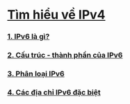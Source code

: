 # [Tìm hiểu về IPv4](https://github.com/huybmt2602/Thuc-tap-2023/blob/main/HuyNV/7.%20T%C3%ACm%20hi%E1%BB%83u%20IPv6/Docs/IPv6.md#t%C3%ACm-hi%E1%BB%83u-v%E1%BB%81-ipv6)
### [1. IPv6 là gì?](https://github.com/huybmt2602/Thuc-tap-2023/blob/main/HuyNV/7.%20T%C3%ACm%20hi%E1%BB%83u%20IPv6/Docs/IPv6.md#1-ipv6-l%C3%A0-g%C3%AC)
### [2. Cấu trúc - thành phần của IPv6](https://github.com/huybmt2602/Thuc-tap-2023/blob/main/HuyNV/7.%20T%C3%ACm%20hi%E1%BB%83u%20IPv6/Docs/IPv6.md#2-c%E1%BA%A5u-tr%C3%BAc---th%C3%A0nh-ph%E1%BA%A7n-c%E1%BB%A7a-ipv6)
### [3. Phân loại IPv6](https://github.com/huybmt2602/Thuc-tap-2023/blob/main/HuyNV/7.%20T%C3%ACm%20hi%E1%BB%83u%20IPv6/Docs/IPv6.md#3-ph%C3%A2n-lo%E1%BA%A1i-ipv6)
### [4. Các địa chỉ IPv6 đặc biệt](https://github.com/huybmt2602/Thuc-tap-2023/blob/main/HuyNV/7.%20T%C3%ACm%20hi%E1%BB%83u%20IPv6/Docs/IPv6.md#3-ph%C3%A2n-lo%E1%BA%A1i-ipv6)